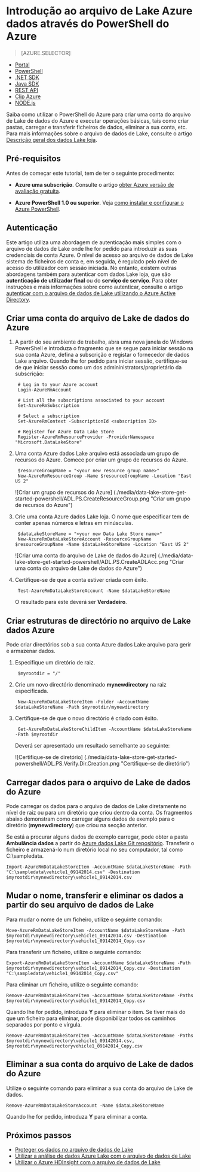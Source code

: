 <properties
   pageTitle="Introdução ao arquivo de dados de Lake | Azure"
   description="Utilizar o PowerShell do Azure para criar uma conta do arquivo de Lake de dados e executar operações básicas"
   services="data-lake-store"
   documentationCenter=""
   authors="nitinme"
   manager="jhubbard"
   editor="cgronlun"/>

<tags
   ms.service="data-lake-store"
   ms.devlang="na"
   ms.topic="hero-article"
   ms.tgt_pltfrm="na"
   ms.workload="big-data"
   ms.date="10/04/2016"
   ms.author="nitinme"/>

# <a name="get-started-with-azure-data-lake-store-using-azure-powershell"></a>Introdução ao arquivo de Lake Azure dados através do PowerShell do Azure

> [AZURE.SELECTOR]
- [Portal](data-lake-store-get-started-portal.md)
- [PowerShell](data-lake-store-get-started-powershell.md)
- [.NET SDK](data-lake-store-get-started-net-sdk.md)
- [Java SDK](data-lake-store-get-started-java-sdk.md)
- [REST API](data-lake-store-get-started-rest-api.md)
- [Clip Azure](data-lake-store-get-started-cli.md)
- [NODE.js](data-lake-store-manage-use-nodejs.md)

Saiba como utilizar o PowerShell do Azure para criar uma conta do arquivo de Lake de dados do Azure e executar operações básicas, tais como criar pastas, carregar e transferir ficheiros de dados, eliminar a sua conta, etc. Para mais informações sobre o arquivo de dados de Lake, consulte o artigo [Descrição geral dos dados Lake loja](data-lake-store-overview.md).

## <a name="prerequisites"></a>Pré-requisitos

Antes de começar este tutorial, tem de ter o seguinte procedimento:

* **Azure uma subscrição**. Consulte o artigo [obter Azure versão de avaliação gratuita](https://azure.microsoft.com/pricing/free-trial/).

* **Azure PowerShell 1.0 ou superior**. Veja [como instalar e configurar o Azure PowerShell](../powershell-install-configure.md).

## <a name="authentication"></a>Autenticação

Este artigo utiliza uma abordagem de autenticação mais simples com o arquivo de dados de Lake onde lhe for pedido para introduzir as suas credenciais de conta Azure. O nível de acesso ao arquivo de dados de Lake sistema de ficheiros de conta e, em seguida, é regulado pelo nível de acesso do utilizador com sessão iniciada. No entanto, existem outras abordagens também para autenticar com dados Lake loja, que são **autenticação de utilizador final** ou do **serviço de serviço**. Para obter instruções e mais informações sobre como autenticar, consulte o artigo [autenticar com o arquivo de dados de Lake utilizando o Azure Active Directory](data-lake-store-authenticate-using-active-directory.md).

## <a name="create-an-azure-data-lake-store-account"></a>Criar uma conta do arquivo de Lake de dados do Azure

1. A partir do seu ambiente de trabalho, abra uma nova janela do Windows PowerShell e introduza o fragmento que se segue para iniciar sessão na sua conta Azure, defina a subscrição e registar o fornecedor de dados Lake arquivo. Quando lhe for pedido para iniciar sessão, certifique-se de que iniciar sessão como um dos admininistrators/proprietário da subscrição:

        # Log in to your Azure account
        Login-AzureRmAccount

        # List all the subscriptions associated to your account
        Get-AzureRmSubscription

        # Select a subscription
        Set-AzureRmContext -SubscriptionId <subscription ID>

        # Register for Azure Data Lake Store
        Register-AzureRmResourceProvider -ProviderNamespace "Microsoft.DataLakeStore"


2. Uma conta Azure dados Lake arquivo está associada um grupo de recursos do Azure. Comece por criar um grupo de recursos do Azure.

        $resourceGroupName = "<your new resource group name>"
        New-AzureRmResourceGroup -Name $resourceGroupName -Location "East US 2"

    ![Criar um grupo de recursos do Azure] (./media/data-lake-store-get-started-powershell/ADL.PS.CreateResourceGroup.png "Criar um grupo de recursos do Azure")

2. Crie uma conta Azure dados Lake loja. O nome que especificar tem de conter apenas números e letras em minúsculas.

        $dataLakeStoreName = "<your new Data Lake Store name>"
        New-AzureRmDataLakeStoreAccount -ResourceGroupName $resourceGroupName -Name $dataLakeStoreName -Location "East US 2"

    ![Criar uma conta do arquivo de Lake de dados do Azure] (./media/data-lake-store-get-started-powershell/ADL.PS.CreateADLAcc.png "Criar uma conta do arquivo de Lake de dados do Azure")

3. Certifique-se de que a conta estiver criada com êxito.

        Test-AzureRmDataLakeStoreAccount -Name $dataLakeStoreName

    O resultado para este deverá ser **Verdadeiro**.

## <a name="create-directory-structures-in-your-azure-data-lake-store"></a>Criar estruturas de directório no arquivo de Lake dados Azure

Pode criar directórios sob a sua conta Azure dados Lake arquivo para gerir e armazenar dados.

1. Especifique um diretório de raiz.

        $myrootdir = "/"

2. Crie um novo directório denominado **mynewdirectory** na raiz especificada.

        New-AzureRmDataLakeStoreItem -Folder -AccountName $dataLakeStoreName -Path $myrootdir/mynewdirectory

3. Certifique-se de que o novo directório é criado com êxito.

        Get-AzureRmDataLakeStoreChildItem -AccountName $dataLakeStoreName -Path $myrootdir

    Deverá ser apresentado um resultado semelhante ao seguinte:

    ![Certifique-se de diretório] (./media/data-lake-store-get-started-powershell/ADL.PS.Verify.Dir.Creation.png "Certifique-se de diretório")


## <a name="upload-data-to-your-azure-data-lake-store"></a>Carregar dados para o arquivo de Lake de dados do Azure

Pode carregar os dados para o arquivo de dados de Lake diretamente no nível de raiz ou para um diretório que criou dentro da conta. Os fragmentos abaixo demonstram como carregar alguns dados de exemplo para o diretório (**mynewdirectory**) que criou na secção anterior.

Se está a procurar alguns dados de exemplo carregar, pode obter a pasta **Ambulância dados** a partir do [Azure dados Lake Git repositório](https://github.com/MicrosoftBigData/usql/tree/master/Examples/Samples/Data/AmbulanceData). Transferir o ficheiro e armazená-lo num diretório local no seu computador, tal como C:\sampledata\.

    Import-AzureRmDataLakeStoreItem -AccountName $dataLakeStoreName -Path "C:\sampledata\vehicle1_09142014.csv" -Destination $myrootdir\mynewdirectory\vehicle1_09142014.csv


## <a name="rename-download-and-delete-data-from-your-data-lake-store"></a>Mudar o nome, transferir e eliminar os dados a partir do seu arquivo de dados de Lake

Para mudar o nome de um ficheiro, utilize o seguinte comando:

    Move-AzureRmDataLakeStoreItem -AccountName $dataLakeStoreName -Path $myrootdir\mynewdirectory\vehicle1_09142014.csv -Destination $myrootdir\mynewdirectory\vehicle1_09142014_Copy.csv

Para transferir um ficheiro, utilize o seguinte comando:

    Export-AzureRmDataLakeStoreItem -AccountName $dataLakeStoreName -Path $myrootdir\mynewdirectory\vehicle1_09142014_Copy.csv -Destination "C:\sampledata\vehicle1_09142014_Copy.csv"

Para eliminar um ficheiro, utilize o seguinte comando:

    Remove-AzureRmDataLakeStoreItem -AccountName $dataLakeStoreName -Paths $myrootdir\mynewdirectory\vehicle1_09142014_Copy.csv

Quando lhe for pedido, introduza **Y** para eliminar o item. Se tiver mais do que um ficheiro para eliminar, pode disponibilizar todos os caminhos separados por ponto e vírgula.

    Remove-AzureRmDataLakeStoreItem -AccountName $dataLakeStoreName -Paths $myrootdir\mynewdirectory\vehicle1_09142014.csv, $myrootdir\mynewdirectoryvehicle1_09142014_Copy.csv

## <a name="delete-your-azure-data-lake-store-account"></a>Eliminar a sua conta do arquivo de Lake de dados do Azure

Utilize o seguinte comando para eliminar a sua conta do arquivo de Lake de dados.

    Remove-AzureRmDataLakeStoreAccount -Name $dataLakeStoreName

Quando lhe for pedido, introduza **Y** para eliminar a conta.


## <a name="next-steps"></a>Próximos passos

- [Proteger os dados no arquivo de dados de Lake](data-lake-store-secure-data.md)
- [Utilizar a análise de dados Azure Lake com o arquivo de dados de Lake](../data-lake-analytics/data-lake-analytics-get-started-portal.md)
- [Utilizar o Azure HDInsight com o arquivo de dados de Lake](data-lake-store-hdinsight-hadoop-use-portal.md)
